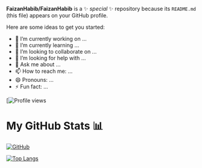 **FaizanHabib/FaizanHabib** is a ✨ _special_ ✨ repository because its `README.md` (this file) appears on your GitHub profile.

Here are some ideas to get you started:

- 🔭 I’m currently working on ...
- 🌱 I’m currently learning ...
- 👯 I’m looking to collaborate on ...
- 🤔 I’m looking for help with ...
- 💬 Ask me about ...
- 📫 How to reach me: ...
- 😄 Pronouns: ...
- ⚡ Fun fact: ...

[![Profile views](https://gpvc.arturio.dev/FaizanHabib)

# My GitHub Stats 📊

[![GitHub](https://github-readme-stats.vercel.app/api?username=FaizanHabib&theme=tokyonight)](https://github.com/FaizanHabib)

[![Top Langs](https://github-readme-stats.vercel.app/api/top-langs/?username=FaizanHabib&theme=tokyonight&layout=compact)](https://github.com/FaizanHabib)
